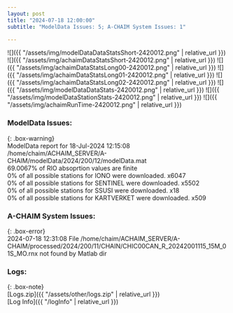 ```yaml
---
layout: post
title: "2024-07-18 12:00:00"
subtitle: "ModelData Issues: 5; A-CHAIM System Issues: 1"

---
```


![]({{ "/assets/img/modelDataDataStatsShort-2420012.png" | relative_url }})
![]({{ "/assets/img/achaimDataStatsShort-2420012.png" | relative_url }})
![]({{ "/assets/img/achaimDataStatsLong00-2420012.png" | relative_url }})
![]({{ "/assets/img/achaimDataStatsLong01-2420012.png" | relative_url }})
![]({{ "/assets/img/achaimDataStatsLong02-2420012.png" | relative_url }})
![]({{ "/assets/img/modelDataDataStats-2420012.png" | relative_url }})
![]({{ "/assets/img/modelDataStationStats-2420012.png" | relative_url }})
![]({{ "/assets/img/achaimRunTime-2420012.png" | relative_url }})


### ModelData Issues:  
  
{: .box-warning}  
 ModelData report for 18-Jul-2024 12:15:08   
 /home/chaim/ACHAIM_SERVER/A-CHAIM/modelData/2024/200/12/modelData.mat   
 69.0067% of RIO absoprtion values are finite   
 0% of all possible stations for IONO were downloaded. x6047   
 0% of all possible stations for SENTINEL were downloaded. x5502   
 0% of all possible stations for SSUSI were downloaded. x18   
 0% of all possible stations for KARTVERKET were downloaded. x509   
  
### A-CHAIM System Issues:  
  
{: .box-error}  
2024-07-18 12:31:08 File /home/chaim/ACHAIM_SERVER/A-CHAIM/processed/2024/200/11/CHAIN/CHIC00CAN_R_20242001115_15M_01S_MO.rnx not found by Matlab dir  

### Logs:  
  
{: .box-note}  
[Logs.zip]({{ "/assets/other/logs.zip" | relative_url }})  
[Log Info]({{ "/logInfo" | relative_url }})  
